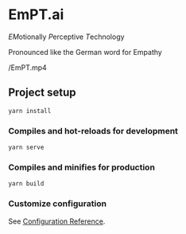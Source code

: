 # EmPT.ai

*EM*otionally
*P*erceptive
*T*echnology

Pronounced like the German word for Empathy

/EmPT.mp4

## Project setup

```
yarn install
```

### Compiles and hot-reloads for development

```
yarn serve
```

### Compiles and minifies for production

```
yarn build
```

### Customize configuration

See [Configuration Reference](https://cli.vuejs.org/config/).

